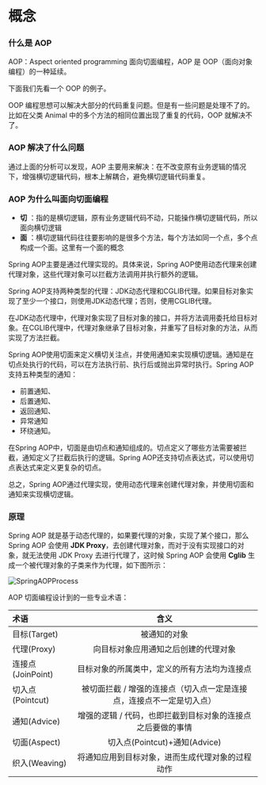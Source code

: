 # 概念

### 什么是 AOP

AOP：Aspect oriented programming 面向切面编程，AOP 是 OOP（面向对象编程）的一种延续。

下面我们先看一个 OOP 的例子。

OOP 编程思想可以解决大部分的代码重复问题。但是有一些问题是处理不了的。比如在父类 Animal 中的多个方法的相同位置出现了重复的代码，OOP 就解决不了。

### AOP 解决了什么问题

通过上面的分析可以发现，AOP 主要用来解决：在不改变原有业务逻辑的情况下，增强横切逻辑代码，根本上解耦合，避免横切逻辑代码重复。

### AOP 为什么叫面向切面编程

- **切** ：指的是横切逻辑，原有业务逻辑代码不动，只能操作横切逻辑代码，所以面向横切逻辑
- **面** ：横切逻辑代码往往要影响的是很多个方法，每个方法如同一个点，多个点构成一个面。这里有一个面的概念



Spring AOP主要是通过代理实现的。具体来说，Spring AOP使用动态代理来创建代理对象，这些代理对象可以拦截方法调用并执行额外的逻辑。

Spring AOP支持两种类型的代理：JDK动态代理和CGLIB代理。如果目标对象实现了至少一个接口，则使用JDK动态代理；否则，使用CGLIB代理。

在JDK动态代理中，代理对象实现了目标对象的接口，并将方法调用委托给目标对象。在CGLIB代理中，代理对象继承了目标对象，并重写了目标对象的方法，从而实现了方法拦截。

Spring AOP使用切面来定义横切关注点，并使用通知来实现横切逻辑。通知是在切点处执行的代码，可以在方法执行前、执行后或抛出异常时执行。Spring AOP支持五种类型的通知：

- 前置通知、
- 后置通知、
- 返回通知、
- 异常通知
- 环绕通知。

在Spring AOP中，切面是由切点和通知组成的。切点定义了哪些方法需要被拦截，通知定义了拦截后执行的逻辑。Spring AOP还支持切点表达式，可以使用切点表达式来定义更复杂的切点。

总之，Spring AOP通过代理实现，使用动态代理来创建代理对象，并使用切面和通知来实现横切逻辑。

### 原理

Spring AOP 就是基于动态代理的，如果要代理的对象，实现了某个接口，那么 Spring AOP 会使用 **JDK Proxy**，去创建代理对象，而对于没有实现接口的对象，就无法使用 JDK Proxy 去进行代理了，这时候 Spring AOP 会使用 **Cglib** 生成一个被代理对象的子类来作为代理，如下图所示：

![SpringAOPProcess](https://cdn.jsdelivr.net/gh/davidliuk/images@master/blog/230ae587a322d6e4d09510161987d346.jpeg)

AOP 切面编程设计到的一些专业术语：

| 术语              |                             含义                             |
| :---------------- | :----------------------------------------------------------: |
| 目标(Target)      |                         被通知的对象                         |
| 代理(Proxy)       |             向目标对象应用通知之后创建的代理对象             |
| 连接点(JoinPoint) |         目标对象的所属类中，定义的所有方法均为连接点         |
| 切入点(Pointcut)  | 被切面拦截 / 增强的连接点（切入点一定是连接点，连接点不一定是切入点） |
| 通知(Advice)      | 增强的逻辑 / 代码，也即拦截到目标对象的连接点之后要做的事情  |
| 切面(Aspect)      |                切入点(Pointcut)+通知(Advice)                 |
| 织入(Weaving)     |       将通知应用到目标对象，进而生成代理对象的过程动作       |

